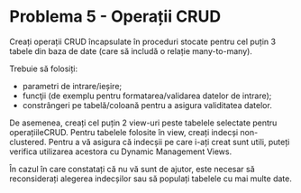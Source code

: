 # Problema 5 - Operații CRUD

Creați operații CRUD încapsulate în proceduri stocate pentru cel puțin 3 tabele din baza de date (care să includă o relație many-to-many).

Trebuie să folosiți:

- parametri de intrare/ieșire;
- funcţii (de exemplu pentru formatarea/validarea datelor de intrare);
- constrângeri pe tabelă/coloană pentru a asigura validitatea datelor.

De asemenea, creați cel puțin 2 view-uri peste tabelele selectate pentru operațiileCRUD. Pentru tabelele folosite în view, creați indecși non-clustered. Pentru a vă asigura că indecșii pe care i-ați creat sunt utili, puteți verifica utilizarea acestora cu Dynamic Management Views.

În cazul în care constatați că nu vă sunt de ajutor, este necesar să reconsiderați alegerea indecșilor sau să populați tabelele cu mai multe date.